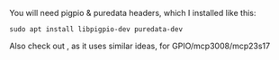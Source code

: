 You will need pigpio & puredata headers, which I installed like this:

```
sudo apt install libpigpio-dev puredata-dev
```

Also check out [](https://github.com/nullpainter/pdpigpio), as it uses similar ideas, for GPIO/mcp3008/mcp23s17